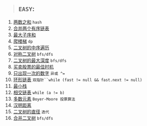 > ## `EASY`:

1. [两数之和](leetcode1.java) `hash`
21. [合并两个有序链表](leetcode21.java)
53. [最大子序和](leetcode53.java)
70. [爬楼梯](leetcode70.java) `dp`
94. [二叉树的中序遍历](leetcode94.java) 
101. [对称二叉树](leetcode101.java) `bfs/dfs`
104. [二叉树的最大深度](leetcode104.java) `bfs/dfs`
121. [买卖股票的最佳时机](leetcode121.java)
136. [只出现一次的数字](leetcode136.java) `异或 ^=`
141. [环形链表](leetcode141.java) `双指针``while (fast != null && fast.next != null)`
155. [最小栈](MinStack.java)
160. [相交链表](leetcode160.java) `while (a != b)`
169. [多数元素](leetcode169.java) `Boyer-Moore 投票算法`
461. [汉明距离](leetcode461.java)
543. [二叉树的直径](leetcode543.java) `迭代`
617. [合并二叉树](leetcode617.java) `bfs/dfs`